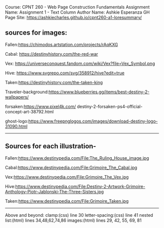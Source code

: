 Course: CPNT 260 - Web Page Construction Fundamentals
Assignment Name: Assignment 1 - Text Column
Author Name: Ashkie Esperanza
GH Page Site: https://ashkiecharles.github.io/cpnt260-a1-loresummary/
## sources for images:

Fallen:https://chimodos.artstation.com/projects/rAqKXG

Cabal: https://destinyhistory.com/the-red-war

Vex: https://universeconquest.fandom.com/wiki/Vex?file=Vex_Symbol.png

Hive: https://www.svgrepo.com/svg/358912/hive?edit=true

Taken:https://destinyhistory.com/the-taken-king

Traveler-background:https://www.blueberries.gg/items/best-destiny-2-wallpapers/

forsaken:https://www.pixel4k.com/
destiny-2-forsaken-ps4-official-concept-art-38792.html

ghost-logo:https://www.freepnglogos.com/images/download-destiny-logo-31090.html

---------------
## Sources for each illustration-
Fallen:https://www.destinypedia.com/File:The_Ruling_House_image.jpg

Cabal:https://www.destinypedia.com/File:Grimoire_The_Cabal.jpg

Vex:https://www.destinypedia.com/File:Grimoire_The_Vex.jpg

Hive:https://www.destinypedia.com/File:Destiny-2-Artwork-Grimoire-Anthology-Piotr-Jablonski-The-Three-Sisters.jpg

Taken:https://www.destinypedia.com/File:Grimoire_Taken.jpg

-------
Above and beyond:
clamp:(css) line 30
letter-spacing:(css) line 41
nested list:(html) lines 34,48,62,74,86
images:(html) lines 29, 42, 55, 69, 81

